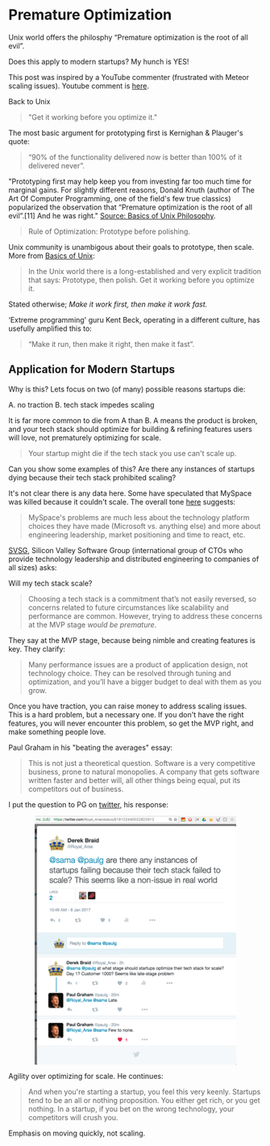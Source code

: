 # Premature Optimization 

Unix world offers the philosphy “Premature optimization is the root of all evil”. 

Does this apply to modern startups?  My hunch is YES! 

This post was inspired by a YouTube commenter (frustrated with Meteor scaling issues).  Youtube comment is [here][2].

Back to Unix
> "Get it working before you optimize it." 

The most basic argument for prototyping first is Kernighan & Plauger's quote: 
> “90% of the functionality delivered now is better than 100% of it delivered never”. 

"Prototyping first may help keep you from investing far too much time for marginal gains. For slightly different reasons, Donald Knuth (author of The Art Of Computer Programming, one of the field's few true classics) popularized the observation that “Premature optimization is the root of all evil”.[11] And he was right." [Source: Basics of Unix Philosophy][1].

> Rule of Optimization: Prototype before polishing. 

Unix community is unambigous about their goals to prototype, then scale.  More from [Basics of Unix][1]: 

> In the Unix world there is a long-established and very explicit tradition that says: Prototype, then polish. Get it working before you optimize it. 

Stated otherwise; *Make it work first, then make it work fast.* 

‘Extreme programming' guru Kent Beck, operating in a different culture, has usefully amplified this to: 

> “Make it run, then make it right, then make it fast”.  

## Application for Modern Startups

Why is this?  Lets focus on two (of many) possible reasons startups die: 

A.  no traction 
B.  tech stack impedes scaling 

It is far more common to die from A than B.  A means the product is broken, and your tech stack should optimize for building & refining features users will love, not prematurely optimizing for scale.

> Your startup might die if the tech stack you use can't scale up.

Can you show some examples of this? Are there any instances of startups dying because their tech stack prohibited scaling?

It's not clear there is any data here.  Some have speculated that MySpace was killed because it couldn't scale.  The overall tone [here][MySpaceLink] suggests: 

> MySpace's problems are much less about the technology platform choices they have made (Microsoft vs. anything else) and more about engineering leadership, market positioning and time to react, etc.

[SVSG][SVSG], Silicon Valley Software Group (international group of CTOs who provide technology leadership and distributed engineering to companies of all sizes) asks:

Will my tech stack scale? 

> Choosing a tech stack is a commitment that’s not easily reversed, so concerns related to future circumstances like scalability and performance are common. However, trying to address these concerns at the MVP stage *would be premature*.

They say at the MVP stage, because being nimble and creating features is key.  They clarify: 

> Many performance issues are a product of application design, not technology choice. They can be resolved through tuning and optimization, and you’ll have a bigger budget to deal with them as you grow.

Once you have traction, you can raise money to address scaling issues.  This is a hard problem, but a necessary one.  If you don't have the right features, you will never encounter this problem, so get the MVP right, and make something people love. 

Paul Graham in his "beating the averages" essay: 

> This is not just a theoretical question. Software is a very competitive business, prone to natural monopolies. A company that gets software written faster and better will, all other things being equal, put its competitors out of business. 

I put the question to PG on [twitter][PG], his response: 

<img src="pg-on-optimizing-for-scale.png" style="width:400px; display:block; margin: 0 auto;">

Agility over optimizing for scale.  He continues: 

> And when you're starting a startup, you feel this very keenly. Startups tend to be an all or nothing proposition. You either get rich, or you get nothing. In a startup, if you bet on the wrong technology, your competitors will crush you.

Emphasis on moving quickly, not scaling.


[1]:homepage.cs.uri.edu/~thenry/resources/unix_art/ch01s06.html
[2]:https://www.youtube.com/watch?v=668vPl7q3xg&lc=z12zzv2pjsvjw5yaj04ccb5bozjxefuqkj4.1483890770309382
[MySpaceLink]:highscalability.com/blog/2011/3/25/did-the-microsoft-stack-kill-myspace.html
[SVSG]:svsg.co/how-to-choose-your-tech-stack/
[PG]:https://twitter.com/Royal_Arse/status/818122440022822912